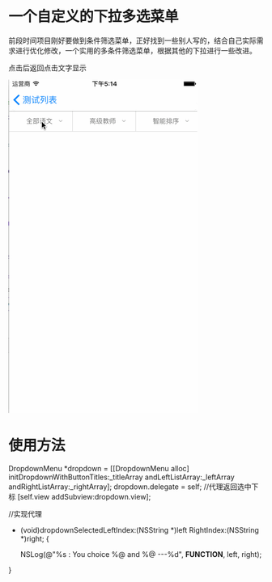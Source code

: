# 一个自定义的下拉多选菜单
前段时间项目刚好要做到条件筛选菜单，正好找到一些别人写的，结合自己实际需求进行优化修改，一个实用的多条件筛选菜单，根据其他的下拉进行一些改进。

点击后返回点击文字显示

![](https://github.com/sidiaoling/XZ-DropdownMenu/blob/master/Untitled.gif)

使用方法
=====
DropdownMenu *dropdown = [[DropdownMenu alloc] initDropdownWithButtonTitles:_titleArray andLeftListArray:_leftArray andRightListArray:_rightArray];
    dropdown.delegate = self;   //代理返回选中下标
    [self.view addSubview:dropdown.view];
    

//实现代理
- (void)dropdownSelectedLeftIndex:(NSString *)left RightIndex:(NSString *)right; {
    
    NSLog(@"%s : You choice %@ and %@ ---%d", __FUNCTION__, left, right);
    
}
